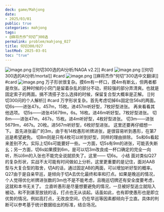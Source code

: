 ```yaml
---
deck: game/Mahjong
date:
- 2025/03/01
public: true
categories: mahjong
tags:
- @麻将杰作“何切”300选
permalink: problem/mahjong_027
title: 何切300/027
lastMod: 2025-03-01
toc: "true"
---
```


![image.png](/assets/image_1740840236323_0.png)
[[何切300选的AI分析/NAGA v2.2]] #card
![image.png](/assets/image_1740840242964_0.png)
[[何切300选的AI分析/mortal]] #card
![image.png](/assets/image_1740840250207_0.png)
[[麻将杰作“何切”300选中文翻译]] #card
![image.png](/assets/image_1740840257261_0.png)
万子形状很复杂。摸6m有一杯口，摸4m有断幺，但两者都是坎张。这种时候的小窍门是留着杂乱的部分不动，把较强的部分弄清爽。也就是固定索子的两面。搞不清搭子怎么选择的时候，保留复合型大概率是正解。
[[何切300问的个人解析]] #card
万字形状复杂。首先考虑切掉6s固定住56s的两面。
切6s——进张47s，457m，15枚。进457m听好型，7枚好型进张。
再来看看其他选项。
切5s——进张45679m，6s。16枚。进46m听好型。7枚好型进张。
切8m——进张47m，467s，15枚。进4m听好型，4枚好型进张。
切3m——进张5679m，467s。20枚。进567m听好型，6枚好型进张。
这里还要再仔细想一下。
首先进张最广的3m，由于有14枚愚形听牌进张，是很容易听到愚形，在第7巡是希望避免。
切8m则是只有4枚可以听到好型，同样的理由排除。
5s和6s看起来差别不大。实际上切6s可能要好一些。一方面，切5s有9m的进张，可能丢失断幺；另一方面，切6s如果摸到6m，是可以切3m改良成一杯口确定的完全一向听，所以6m的入张也不能完全说就损失了。这里——
切6s。
小结
面对类似Q27的复杂形状，实战不太可能有时间做如上分析。这里更重要的是记住，面对AAB型与大复合型的取舍，切A的话，通过固定AB的两面，可以增加听好型的概率。
Q27由于是自亲早巡，是倾向于切A去优化最终和率和打点。如果是晚巡的情况，个人觉得优化听牌进张数的3m也不是不能考虑，且晚巡切牌还有安全度要考虑，这就和本书无关了。
立直听愚形是尽量想要避免的情况，一旦被好型追立就陷入被动，和不到甚至放铳的话，打点也无从谈起。话虽如此，也有即使愚形也是即立优势的情况。例如高打点，无改良空间，仍在早巡等因素都倾向于立直。具体的判断可以参考基于统计数据给出的标准，结合场况。